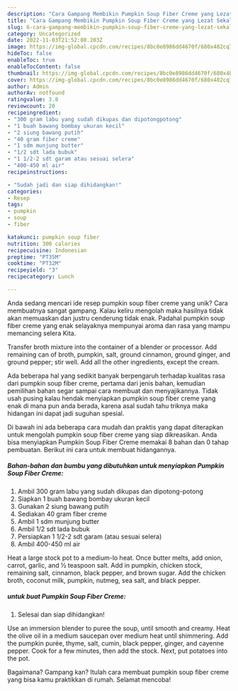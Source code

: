 ```yaml
---
description: "Cara Gampang Membikin Pumpkin Soup Fiber Creme yang Lezat Sekali"
title: "Cara Gampang Membikin Pumpkin Soup Fiber Creme yang Lezat Sekali"
slug: 6-cara-gampang-membikin-pumpkin-soup-fiber-creme-yang-lezat-sekali
category: Uncategorized
date: 2022-11-03T21:52:08.203Z
image: https://img-global.cpcdn.com/recipes/8bc0e8986dd4670f/680x482cq70/pumpkin-soup-fiber-creme-foto-resep-utama.jpg
hideToc: false
enableToc: true
enableTocContent: false
thumbnail: https://img-global.cpcdn.com/recipes/8bc0e8986dd4670f/680x482cq70/pumpkin-soup-fiber-creme-foto-resep-utama.jpg
cover: https://img-global.cpcdn.com/recipes/8bc0e8986dd4670f/680x482cq70/pumpkin-soup-fiber-creme-foto-resep-utama.jpg
author: Admin
authorAv: notfound
ratingvalue: 3.8
reviewcount: 20
recipeingredient:
- "300 gram labu yang sudah dikupas dan dipotongpotong"
- "1 buah bawang bombay ukuran kecil"
- "2 siung bawang putih"
- "40 gram fiber creme"
- "1 sdm munjung butter"
- "1/2 sdt lada bubuk"
- "1 1/2-2 sdt garam atau sesuai selera"
- "400-450 ml air"
recipeinstructions:

- "Sudah jadi dan siap dihidangkan!"
categories:
- Resep
tags:
- pumpkin
- soup
- fiber

katakunci: pumpkin soup fiber 
nutrition: 300 calories
recipecuisine: Indonesian
preptime: "PT35M"
cooktime: "PT32M"
recipeyield: "3"
recipecategory: Lunch

---
```





Anda sedang mencari ide resep pumpkin soup fiber creme yang unik? Cara membuatnya sangat gampang. Kalau keliru mengolah maka hasilnya tidak akan memuaskan dan justru cenderung tidak enak. Padahal pumpkin soup fiber creme yang enak selayaknya mempunyai aroma dan rasa yang mampu memancing selera Kita.





Transfer broth mixture into the container of a blender or processor. Add remaining can of broth, pumpkin, salt, ground cinnamon, ground ginger, and ground pepper; stir well. Add all the other ingredients, except the cream.

Ada beberapa hal yang sedikit banyak berpengaruh terhadap kualitas rasa dari pumpkin soup fiber creme, pertama dari jenis bahan, kemudian pemilihan bahan segar sampai cara membuat dan menyajikannya. Tidak usah pusing kalau hendak menyiapkan pumpkin soup fiber creme yang enak di mana pun anda berada, karena asal sudah tahu triknya maka hidangan ini dapat jadi suguhan spesial.






Di bawah ini ada beberapa cara mudah dan praktis yang dapat diterapkan untuk mengolah pumpkin soup fiber creme yang siap dikreasikan. Anda bisa menyiapkan Pumpkin Soup Fiber Creme memakai 8 bahan dan 0 tahap pembuatan. Berikut ini cara untuk membuat hidangannya.

<!--inarticleads1-->

##### Bahan-bahan dan bumbu yang dibutuhkan untuk menyiapkan Pumpkin Soup Fiber Creme:

1. Ambil 300 gram labu yang sudah dikupas dan dipotong-potong
1. Siapkan 1 buah bawang bombay ukuran kecil
1. Gunakan 2 siung bawang putih
1. Sediakan 40 gram fiber creme
1. Ambil 1 sdm munjung butter
1. Ambil 1/2 sdt lada bubuk
1. Persiapkan 1 1/2-2 sdt garam (atau sesuai selera)
1. Ambil 400-450 ml air


Heat a large stock pot to a medium-lo heat. Once butter melts, add onion, carrot, garlic, and ½ teaspoon salt. Add in pumpkin, chicken stock, remaining salt, cinnamon, black pepper, and brown sugar. Add the chicken broth, coconut milk, pumpkin, nutmeg, sea salt, and black pepper. 

<!--inarticleads2-->

#####  untuk buat Pumpkin Soup Fiber Creme:


1. Selesai dan siap dihidangkan!

Use an immersion blender to puree the soup, until smooth and creamy. Heat the olive oil in a medium saucepan over medium heat until shimmering. Add the pumpkin purée, thyme, salt, cumin, black pepper, ginger, and cayenne pepper. Cook for a few minutes, then add the stock. Next, put potatoes into the pot. 

Bagaimana? Gampang kan? Itulah cara membuat pumpkin soup fiber creme yang bisa kamu praktikkan di rumah. Selamat mencoba!
